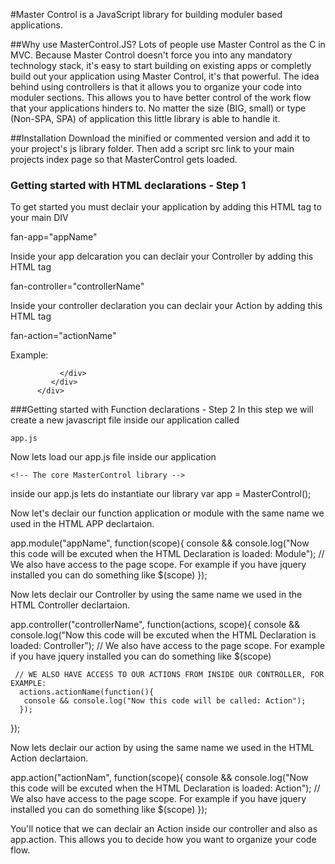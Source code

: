 #Master Control is a JavaScript library for building moduler based applications.

##Why use MasterControl.JS?
Lots of people use Master Control as the C in MVC. Because Master Control doesn't force you into any mandatory technology stack, it's easy to start building on existing apps or completly build out your application using Master Control, it's that powerful. The idea behind using controllers is that it allows you to organize your code into moduler sections. This allows you to have better control of the work flow that your applications hinders to. No matter the size (BIG, small) or type (Non-SPA, SPA) of application this little library is able to handle it.

##Installation
Download the minified or commented version and add it to your project's js library folder. Then add a script src link to your main   projects index page so that MasterControl gets loaded.
 
 <!-- The core MasterControl library -->
 <script src="http://myApp.com/javascript/MasterControl.js"></script>
 
### Getting started with HTML declarations - Step 1
  To get started you must declair your application by adding this HTML tag to your main DIV
   
   fan-app="appName"
   
 Inside your app delcaration you can declair your Controller by adding this HTML tag
 
  fan-controller="controllerName"
  
 Inside your controller declaration you can declair your Action by adding this HTML tag
 
  fan-action="actionName"
  
   Example:
          <div fan-app="appName">
             <div fan-controller="controllerName">
               <div fan-action="actionName">
               
               </div>
             </div>
          </div>
 
 ###Getting started with Function declarations - Step 2
  In this step we will create a new javascript file inside our application called
  
    app.js
  
  Now lets load our app.js file inside our application
    <!-- The core MasterControl library -->
  <script src="http://myApp.com/javascript/MasterControl.js"></script>
    <!-- The core MasterControl library -->
  <script src="http://myApp.com/javascript/app.js"></script>
  
  inside our app.js lets do instantiate our library
  var app = MasterControl();
  
  Now let's declair our function application or module with the same name we used in the HTML APP declartaion.
  
  app.module("appName", function(scope){
     console && console.log("Now this code will be excuted when the HTML Declaration is loaded: Module");
     // We also have access to the page scope. For example if you have jquery installed you can do something like $(scope)
  });
 
 Now lets declair our Controller by using the same name we used in the HTML Controller declartaion.
   
   app.controller("controllerName", function(actions, scope){
      console && console.log("Now this code will be excuted when the HTML Declaration is loaded: Controller");
     // We also have access to the page scope. For example if you have jquery installed you can do something like $(scope)
     
     // WE ALSO HAVE ACCESS TO OUR ACTIONS FROM INSIDE OUR CONTROLLER, FOR EXAMPLE: 
      actions.actionName(function(){
       console && console.log("Now this code will be called: Action");
      });
  });
 
 Now lets declair our action by using the same name we used in the HTML Action declartaion.
   
   app.action("actionNam", function(scope){
     console && console.log("Now this code will be excuted when the HTML Declaration is loaded: Action");
     // We also have access to the page scope. For example if you have jquery installed you can do something like $(scope)
  });
 
 You'll notice that we can declair an Action inside our controller and also as app.action. This allows you to decide how you want to organize your code flow.  
  
